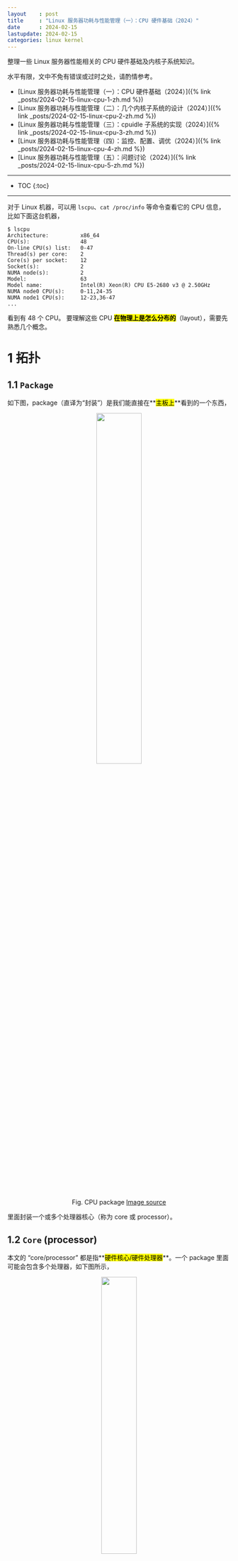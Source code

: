 ```yaml
---
layout    : post
title     : "Linux 服务器功耗与性能管理（一）：CPU 硬件基础（2024）"
date      : 2024-02-15
lastupdate: 2024-02-15
categories: linux kernel
---
```


整理一些 Linux 服务器性能相关的 CPU 硬件基础及内核子系统知识。

水平有限，文中不免有错误或过时之处，请酌情参考。

* [Linux 服务器功耗与性能管理（一）：CPU 硬件基础（2024）]({% link _posts/2024-02-15-linux-cpu-1-zh.md %})
* [Linux 服务器功耗与性能管理（二）：几个内核子系统的设计（2024）]({% link _posts/2024-02-15-linux-cpu-2-zh.md %})
* [Linux 服务器功耗与性能管理（三）：cpuidle 子系统的实现（2024）]({% link _posts/2024-02-15-linux-cpu-3-zh.md %})
* [Linux 服务器功耗与性能管理（四）：监控、配置、调优（2024）]({% link _posts/2024-02-15-linux-cpu-4-zh.md %})
* [Linux 服务器功耗与性能管理（五）：问题讨论（2024）]({% link _posts/2024-02-15-linux-cpu-5-zh.md %})

----

* TOC
{:toc}

----

对于 Linux 机器，可以用 `lscpu`、`cat /proc/info` 等命令查看它的 CPU 信息，
比如下面这台机器，

```shell
$ lscpu
Architecture:          x86_64
CPU(s):                48
On-line CPU(s) list:   0-47
Thread(s) per core:    2
Core(s) per socket:    12
Socket(s):             2
NUMA node(s):          2
Model:                 63
Model name:            Intel(R) Xeon(R) CPU E5-2680 v3 @ 2.50GHz
NUMA node0 CPU(s):     0-11,24-35
NUMA node1 CPU(s):     12-23,36-47
...
```

看到有 48 个 CPU。
要理解这些 CPU **<mark>在物理上是怎么分布的</mark>**（layout），需要先熟悉几个概念。

# 1 拓扑

## 1.1 `Package`

如下图，package（直译为“封装”）是我们能直接在**<mark>主板上</mark>**看到的一个东西，

<p align="center"><img src="/assets/img/linux-cpu/cpu-package.jpg" width="45%" height="45%"></p>
<p align="center">Fig. CPU package
<a href="https://superuser.com/questions/324284/what-is-meant-by-the-terms-cpu-core-die-and-package"> Image source </a>
</p>

里面封装一个或多个处理器核心（称为 core 或 processor）。

## 1.2 `Core` (processor)

本文的 “core/processor” 都是指**<mark>硬件核心/硬件处理器</mark>**。一个 package 里面可能会包含多个处理器，如下图所示，

<p align="center"> <img src="/assets/img/linux-cpu/pkg-core.jpg" width="40%" height="40%"> </p>
<p align="center">Fig. Cores/processors in a package
<a href="https://superuser.com/questions/324284/what-is-meant-by-the-terms-cpu-core-die-and-package"> Image source </a>
</p>

或者从芯片视图看：

<p align="center"> <img src="/assets/img/linux-cpu/pkg-die.jpg" width="50%" height="50%"> </p>
<p align="center">Fig. Cores/processors in a package
<a href="https://superuser.com/questions/324284/what-is-meant-by-the-terms-cpu-core-die-and-package"> Image source </a>
</p>

## 1.3 超线程（Hyper-threading）/硬件线程（hardware thread）

<p align="center"> <img src="/assets/img/linux-cpu/hyper-threading.jpeg" width="60%" height="60%"> </p>
<p align="center">Fig. Hyper-threading
<a href="https://hackernoon.com/what-is-hyperthreading-and-how-do-you-enable-it-pa2k3784">Image source </a>
</p>

大部分 X86 处理器都支持超线程，也叫**<mark>硬件线程</mark>**。
如果一个 CORE 支持 2 个硬件线程， 那么启用超线程后，
这个 CORE 上面就有 **<mark>2 个在大部分情况下都能独立执行的指令流</mark>**（这 2 个硬件线程共享 L1 cache 等），
**<mark>操作系统能看到的 CPU 数量会翻倍</mark>**（相比 CORE 的数量），
每个 CPU 对应的不是一个 CORE，而是一个硬件线程/超线程（hyper-thread）。

## 1.4 (Logical) `CPU`

以上提到的 package、core/processor、hyper-threading/hardware-thread，都是**<mark>硬件概念</mark>**。

在任务调度的语境中，我们所说的 “CPU” 其实是一个**<mark>逻辑概念</mark>**。
例如，内核的任务调度是**<mark>基于逻辑 CPU</mark>** 来的，

* 为每个逻辑 CPU 分配一个任务队列（run queue），独立调度；
* 为每个逻辑 CPU 能独立加载指令并执行。

逻辑 CPU 的数量和分布跟 package/core/hyper-threading 有直接关系，
**<mark>一个逻辑 CPU 不一定对应一个独立的硬件处理器</mark>**。

下面通过一个具体例子来看下四者之间的关系。

## 1.5 Linux node 实探：`cpupower/hwloc/lstopo` 查看三者的关系

还是本文最开始那台 Intel CPU 机器，**<mark><code>Thread(s) per core:    2</code></mark>**
说明它启用了超线程/硬件线程。另外，我们通过工具 **<mark><code>cpupower</code></mark>** 来看下它的 CPU 分布，

```shell
$ cpupower monitor
              | Mperf              
 PKG|CORE| CPU| C0   | Cx   | Freq 
   0|   0|   0|  2.66| 97.34|  2494
   0|   0|  24|  1.89| 98.11|  2493
   0|   1|   1|  2.09| 97.91|  2494
   0|   1|  25|  1.77| 98.23|  2494
   ...
   0|  13|  11|  1.95| 98.05|  2493
   0|  13|  35|  2.30| 97.70|  2492
   1|   0|  12|  1.65| 98.35|  2493
   1|   0|  36|  1.58| 98.42|  2494
   ...
   1|  13|  23|  1.78| 98.22|  2494
   1|  13|  47|  5.07| 94.93|  2493
```

前三列：

1. `PKG`：package，

    **<mark>2 个独立的 CPU package</mark>**（`0~1`），对应上面的 NUMA；

2. `CORE`：**<mark>物理核心</mark>**/物理处理器

    每个 package 里 **<mark>14 个 CORE</mark>**（`0~13`）；

3. `CPU`：用户看到的 CPU，即我们上面所说的**<mark>逻辑 CPU</mark>**

    这台机器启用了超线程（hyperthreading），每个 CORE 对应两个 **<mark><code>hardware thread</code></mark>**，
    每个 hardware thread 最终呈现为一个**<mark>用户看到的 CPU</mark>**，因此最终是 48 个 CPU（`0~47`）。

也可以通过 `hw-loc` 查看**<mark>硬件拓扑</mark>**，里面能详细到不同 CPU 的 **<mark><code>L1/L2 cache</code></mark>** 关系：

```shell
$ hwloc-ls
Machine (251GB total)
  NUMANode L#0 (P#0 125GB)
    Package L#0 + L3 L#0 (30MB)                                    # <-- PKG 0
      L2 L#0 (256KB) + L1d L#0 (32KB) + L1i L#0 (32KB) + Core L#0  #   <-- CORE 0
        PU L#0 (P#0)                                               #     <-- Logical CPU 0  对应到这里
        PU L#1 (P#24)                                              #     <-- Logical CPU 24 对应到这里
      L2 L#1 (256KB) + L1d L#1 (32KB) + L1i L#1 (32KB) + Core L#1  #   <-- CORE 1
        PU L#2 (P#1)                                               #     <-- Logical CPU 1  对应到这里
        PU L#3 (P#25)                                              #     <-- Logical CPU 25 对应到这里
  ...
  NUMANode L#1 (P#1 126GB) + Package L#1 + L3 L#1 (30MB)
    L2 L#12 (256KB) + L1d L#12 (32KB) + L1i L#12 (32KB) + Core L#12
      PU L#24 (P#12)
      PU L#25 (P#36)
    ...
    L2 L#23 (256KB) + L1d L#23 (32KB) + L1i L#23 (32KB) + Core L#23
      PU L#46 (P#23)
      PU L#47 (P#47)
```

如无特殊说明，本文接下来的 “CPU” 都是指**<mark>逻辑 CPU</mark>**，
也就是 Linux 内核看到的 CPU。

# 2 频率

## 2.1 **<mark><code>P-State</code></mark>** (processor performance state)：处理器支持的 **<mark><code>voltage-freq</code></mark>** 列表

处理器可以工作在不同的频率，对应不同的电压（最终体现为功耗）。这些
voltage-frequency 组合就称为 P-State（**<mark>处理器性能状态</mark>**）。
比如下面这个
[P-State Table](https://en.wikichip.org/wiki/intel/frequency_behavior)

<table >
  <tbody>
    <tr>
    <th> Voltage </th>
    <th> Frequency </th></tr>
    <tr>
    <td> 1.21 V </td>
    <td> 2.8 GHz (HFM)
    </td></tr>
    <tr>
    <td> 1.18 V </td>
    <td> 2.4 GHz
    </td></tr>
    <tr>
    <td> 1.05 V </td>
    <td> 2.0 GHz
    </td></tr>
    <tr>
    <td> 0.96 V </td>
    <td> 1.6 GHz
    </td></tr>
    <tr>
    <td> 0.93 V </td>
    <td> 1.3 GHz
    </td></tr>
    <tr>
    <td> 0.86 V </td>
    <td> 600 MHz (LFM)
    </td></tr>
  </tbody>
</table>


这个 table 会保存在一个名为 **<mark><code>MSR</code></mark>** (model specific register)
的 read-only **<mark>寄存器中</mark>**。

## 2.2 LFM/HFM (low/high freq mode)：`p-state` 中的**<mark>最低和最高</mark>**频率

p-state table 中，

* 最低频率模式称为 Low Frequency Mode (LFM)，工作频率和电压不能比这个更低了。
* 最高频率模式称为 High Frequency mode (HFM)，工作频率和电压不能比这个更高了。

## 2.3 基频（**<mark><code>base frequency</code></mark>**）：市场宣传术，其实就是 p-state 中的**<mark>最高频率</mark>**

上面介绍了根据 p-state 的定义，处理器的最低（LF）和最高（HF）频率，这些都是很好理解的技术术语。

但在市场宣传中，厂商将 HF —— p-state 中的**<mark>上限频率</mark>** ——
称为基础频率或**<mark>基频</mark>**（Base Frequency），给技术人造成了极大的困惑。

## 2.4 超频（**<mark><code>overclocking</code></mark>**）：运行在比**<mark>基频更高</mark>**的频率

既然敢将 HF 称为基频，那处理器（至少在某些场景下）肯定能工作在更高的频率。
根据 [wikipedia](https://en.wikipedia.org/wiki/Overclocking)，

* 处理器厂商出于功耗、散热、稳定性等方面的原因，会给出一个**<mark>官方认证的最高稳定频率</mark>**
  （clock rate certified by the manufacturer）但这个频率可能不是处理器的物理极限（最高）频率。
  厂商承诺在这个最高稳定频率及以下可以长时间稳定运行，但超出这个频率，
  有的厂商提供有限保证，有的厂商完全不保证。
* 工作在比**<mark>处理器厂商认证的频率</mark>**更高的频率上，就称为超频（overclocking）；

结合我们前面的术语，这里说的“官方认证的最高稳定频率”就是基频（HF），
**<mark>工作在基频以上</mark>**的场景，就称为超频。比如基频是 2.8GHz，超频到 3.0GHz。

## 2.5 **<mark><code>Intel Turbo</code></mark>**（睿频） 或 **<mark><code>AMD PowerTune</code></mark>**：动态超频

Turbo 是 Intel 的技术方案，其他家也都有类似方案，基本原理都一样：根据负载动态调整频率 ——
但这句话其实只说对了一半 —— 这项技术的场景也非常明确，但宣传中经常被有意或无意忽略：
**<mark>在部分处理器空闲的情况下，另外那部分处理器才可能动态超频</mark>**。

所在官方文档说，我们会看到它一般都是写“能支持的最大单核频率”（**<mark><code>maximum single-core frequency</code></mark>**）
叫 Max Turbo Frequency，因为它们在设计上就**<mark>不支持所有核同时运行在这个最大频率</mark>**。

原因其实也很简单：
频率越高，功耗越高，散热越大。整个系统软硬件主要是围绕基频（HF）设计和调优的，
出厂给出的也是**<mark>和基频对应的功耗</mark>**（TDP，后面会介绍）。
另外，TDP 也是数据中心设计时的主要参考指标之一，所以大规模长时间持续运行在 TDP 之上，
考验的不止是处理器、主板、散热片这些局部的东西，数据中心全局基础设施都得跟上。

下面看个具体处理器 turbo 的例子。

### 2.5.1 Turbo 频率越高，能同时工作在这个频率的 CORE 数量越少

下面是一个 Intel 处理器官方参数，

<p align="center"><img src="/assets/img/linux-cpu/i9-9900k-turbo-freq.png" width="90%" height="90%"></p>
<p align="center">Turbo Freq and corresponding Active Cores
<a href="https://boxx.com/blog/hardware/intel%E2%80%99s-frequency-boosting-technologies-explained">Image source</a>
</p>

解释一下，

* 基频是 **<mark><code>3.6GHz</code></mark>**，
* 超频到 5GHz 时，最多只有 2 个核能工作在这个频率；
* 超频到 4.8GHz 时，最多只有 4 个核能工作在这个频率；
* 超频到 4.7GHz 时，最多只有 8 个核能工作在这个频率；

### 2.5.1 Turbo 高低跟 workload 使用的指令集（`SSE/AVX/...`）也有关系

能超到多少，跟跑的业务类型（或者说使用的指令集）也有关系，使用的指令集不同，能达到的最高频率也不同。
[比如](https://en.wikichip.org/wiki/intel/frequency_behavior)，

<table class="wikitable">
<tbody><tr>
<th> Mode </th>
<th> Example Workload </th>
<th> Absolute Guaranteed<br/>Lowest Frequency </th>
<th> Absolute<br/>Highest Frequency
</th></tr>
<tr>
<td> Non-AVX </td>
<td> SSE, light AVX2 Integer Vector (non-MUL), All regular instruction </td>
<td> Base Frequency </td>
<td> Turbo Frequency
</td></tr>
<tr>
<td> <a href="/w/index.php?title=x86/avx2&amp;action=edit&amp;redlink=1" class="new" title="x86/avx2 (page does not exist)">AVX2</a> Heavy </td>
<td> All AVX2 operations, light AVX-512 (non-FP, Int Vect non-MUL) </td>
<td> AVX2 Base </td>
<td> AVX2 Turbo
</td></tr>
<tr>
<td> <a href="/wiki/x86/avx-512" title="x86/avx-512">AVX-512</a> Heavy </td>
<td>  All heavy AVX-512 operations </td>
<td> AVX-512 Base </td>
<td> AVX-512 Turbo
</td></tr></tbody>
</table>

另外，在一些 CPU data sheet 中，还有一个所谓的 **<mark><code>all-core turbo</code></mark>**：
这是所有 core 同时超到同一个频率时，所能达到的最高频率。这个频率可能比 base 高一些，
但肯定比 max turbo frequency 低。例如，`Xeon Gold 6150`

* base	2.7 GHz
* all-core turbo 3.4 GHz
* turbo max 3.7GHz

### 2.5.3 p-state vs. freq 直观展示

<p align="center"><img src="/assets/img/linux-cpu/P-state-vs-speed-shift.jpg" width="85%" height="85%"></p>
<p align="center"><a href="https://www.thomas-krenn.com/en/wiki/Processor_P-states_and_C-states">Image Source</a>
</p>


## 2.6 Linux node `lscpu/procinfo` 实际查看各种频率

老版本的 `lscpu` 能看到三个频率指标：

```shell
$ lscpu
...
Model name:            Intel(R) Xeon(R) CPU E5-2680 v3 @ 2.50GHz
CPU MHz:               2494.374   # 实际运行频率，但不准，因为每个 CORE 可能都运行不同频率
CPU max MHz:           2500.0000  # max turbo freq
CPU min MHz:           1200.0000  # p-state low-freq
```

新版本的 `lscpu` 去掉了 `CPU MHz` 这个字段，每个 CORE 都可能工作在不同频率，
这种情况下这个字段没什么意义。要看每个 CORE/CPU 的实时工作频率，

```shell
# CPU info: Intel(R) Xeon(R) Gold 5318Y CPU @ 2.10GHz
$ cat /proc/cpuinfo | egrep '(processor|cpu MHz)'
processor       : 0
cpu MHz         : 2100.000
processor       : 1
cpu MHz         : 2100.000
processor       : 2
cpu MHz         : 2100.000
processor       : 3
cpu MHz         : 2600.000
...
processor       : 51
cpu MHz         : 2100.000
...
```

* 一共 96 个 CPU，回忆前面，这里的 CPU 本质上都是**<mark>硬件线程</mark>**（超线程），并不是独立 CORE；
* 从这台机器的输出看，同属一个 CORE 的**<mark>两个硬件线程</mark>**（CPU 3 & CPU 51）**<mark>可以工作在不同频率</mark>**。

# 3 功耗

## 3.1 **<mark><code>TDP</code></mark>** (Thermal Design Power)：Base Freq 下的额定功耗

TDP 表示的处理器运行在基频时的平均功耗（average power）。

这就是说，超频或 turbo 之后，处理器的功耗会比 TDP 更大。
具体到实际，需要关注功耗、电压、电流、出风口温度等等指标。
这些内容后面再专门讨论。

## 3.2 Turbo 和功耗控制架构

以 AMD 的 turbo 技术为例：

<p align="center"><img src="/assets/img/linux-cpu/AMD_PowerTune_Bonaire.png" width="70%" height="70%"></p>
<p align="center">Fig. Architecture of the PowerTune version
<a href="https://en.wikipedia.org/wiki/AMD_PowerTune"> Image source </a>
</p>

# 4 BIOS

服务器启动过程中的硬件初始化，可以配置一些硬件特性。运行在内核启动之前。

----

<a href="https://notbyai.fyi"><img src="/assets/img/Written-By-Human-Not-By-AI-Badge-white.svg" alt="Written by Human, Not by AI"></a>
<a href="https://notbyai.fyi"><img src="/assets/img/Written-By-Human-Not-By-AI-Badge-black.svg" alt="Written by Human, Not by AI"></a>
